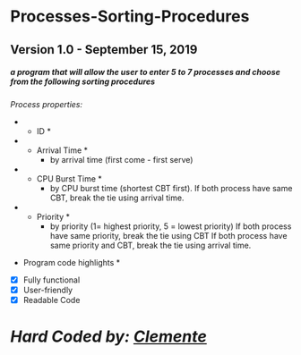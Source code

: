 # Processes-Sorting-Procedures

## Version 1.0 - September 15, 2019

##### a program that will allow the user to enter 5 to 7 processes and choose from the following sorting procedures
*_Process properties:_*
- * ID *
- * Arrival Time *
    - by arrival time (first come - first serve)
- * CPU Burst Time *
    - by CPU burst time (shortest CBT first). If both process have same CBT, break the tie using arrival time.
- * Priority *
    - by priority (1= highest priority, 5 = lowest priority) If both process have same priority, break the tie using CBT  If both process have same priority and CBT, break the tie using arrival time.

* Program code highlights *
- [x] Fully functional
- [x] User-friendly
- [x] Readable Code

# *Hard Coded by: [Clemente](https://www.facebook.com/eksqtr)*